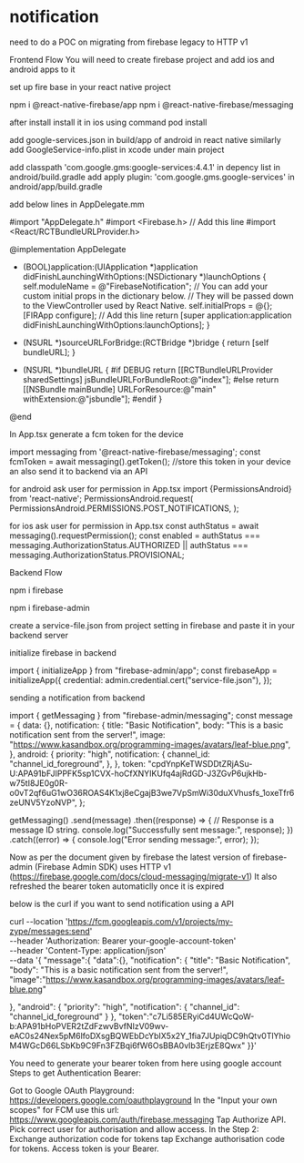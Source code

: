# notification
need to do a POC on migrating from  firebase legacy to HTTP v1

Frontend Flow
You will need to create firebase project and add ios and android apps to it 

set up fire base in your react native project 

npm i @react-native-firebase/app
npm i @react-native-firebase/messaging

after install install it in ios using command pod install

add google-services.json in build/app of android in react native
similarly add GoogleService-info.plist in xcode under main project

add classpath 'com.google.gms:google-services:4.4.1'  in depency list in android/build.gradle
add apply plugin: 'com.google.gms.google-services' in android/app/build.gradle

add below lines in AppDelegate.mm

#import "AppDelegate.h"
#import <Firebase.h> // Add this line
#import <React/RCTBundleURLProvider.h>

@implementation AppDelegate

- (BOOL)application:(UIApplication *)application didFinishLaunchingWithOptions:(NSDictionary *)launchOptions
{
  self.moduleName = @"FirebaseNotification";
  // You can add your custom initial props in the dictionary below.
  // They will be passed down to the ViewController used by React Native.
  self.initialProps = @{};
  [FIRApp configure]; // Add this line
  return [super application:application didFinishLaunchingWithOptions:launchOptions];
}

- (NSURL *)sourceURLForBridge:(RCTBridge *)bridge
{
  return [self bundleURL];
}

- (NSURL *)bundleURL
{
#if DEBUG
  return [[RCTBundleURLProvider sharedSettings] jsBundleURLForBundleRoot:@"index"];
#else
  return [[NSBundle mainBundle] URLForResource:@"main" withExtension:@"jsbundle"];
#endif
}

@end

In App.tsx generate a fcm token for the device

import messaging from '@react-native-firebase/messaging';
 const fcmToken = await messaging().getToken();
  //store this token in your device an also send it to backend via an API


 for android ask user for permission in App.tsx
 import {PermissionsAndroid} from 'react-native';
 PermissionsAndroid.request(
        PermissionsAndroid.PERMISSIONS.POST_NOTIFICATIONS,
      );

for ios ask user for permission in App.tsx
const authStatus = await messaging().requestPermission();
      const enabled =
        authStatus === messaging.AuthorizationStatus.AUTHORIZED ||
        authStatus === messaging.AuthorizationStatus.PROVISIONAL;


Backend Flow

npm i firebase

npm i firebase-admin


create a service-file.json from project setting in firebase and paste it in your backend server

initialize firebase in backend

import { initializeApp } from "firebase-admin/app";
const firebaseApp = initializeApp({
  credential: admin.credential.cert("service-file.json"),
});


sending a notification from backend 

import { getMessaging } from "firebase-admin/messaging";
const message = {
      data: {},
      notification: {
        title: "Basic Notification",
        body: "This is a basic notification sent from the server!",
        image:
          "https://www.kasandbox.org/programming-images/avatars/leaf-blue.png",
      },
      android: {
        priority: "high",
        notification: {
          channel_id: "channel_id_foreground",
        },
      },
      token:
        "cpdYnpKeTWSDDtZRjASu-U:APA91bFJIPPFK5sp1CVX-hoCfXNYIKUfq4ajRdGD-J3ZGvP6ujkHb-w75tI8JE0g0R-o0vT2qf6uG1wO36ROAS4K1xj8eCgajB3we7VpSmWi30duXVhusfs_1oxeTfr6zeUNV5YzoNVP",
    };

   getMessaging()
      .send(message)
      .then((response) => {
        // Response is a message ID string.
        console.log("Successfully sent message:", response);
      })
      .catch((error) => {
        console.log("Error sending message:", error);
      });

Now as per the document given by firebase the latest version of firebase-admin (Firebase Admin SDK) uses HTTP v1 (https://firebase.google.com/docs/cloud-messaging/migrate-v1)
It also refreshed the bearer token automaticlly once it is expired

below is the curl if you want to send notification using a API 

curl --location 'https://fcm.googleapis.com/v1/projects/my-zype/messages:send' \
--header 'Authorization: Bearer your-google-account-token' \
--header 'Content-Type: application/json' \
--data '{
"message":{
   "data":{},
   "notification": {
    "title": "Basic Notification",
    "body": "This is a basic notification sent from the server!",
    "image":"https://www.kasandbox.org/programming-images/avatars/leaf-blue.png"
    
  },
   "android": {
        "priority": "high",
        "notification": {
          "channel_id": "channel_id_foreground"
        }
      },
   "token":"c7Li585ERyiCd4UWcQoW-b:APA91bHoPVER2tZdFzwvBvfNIzV09wv-eAC0s24Nex5pM6lfoDXsgBQWEbDcYbIX5x2Y_1fia7JUpiqDC9hQtv0TlYhioM4WGcD66LSbKb9C9Fn3FZBqi6fW6OsBBA0vIb3ErjzE8Qwx"
}}'

You need to generate your bearer token from here using google account 
Steps to get Authentication Bearer:

Got to Google OAuth Playground: https://developers.google.com/oauthplayground
In the "Input your own scopes" for FCM use this url: https://www.googleapis.com/auth/firebase.messaging
Tap Authorize API.
Pick correct user for authorisation and allow access.
In the Step 2: Exchange authorization code for tokens tap Exchange authorisation code for tokens.
Access token is your Bearer.

